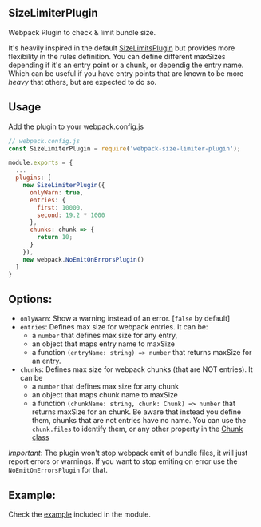 ## SizeLimiterPlugin

Webpack Plugin to check & limit bundle size.

It's heavily inspired in the default [SizeLimitsPlugin](https://github.com/webpack/webpack/blob/ec39460deb876eda38f266b0964a1d19a7103089/lib/performance/SizeLimitsPlugin.js) but provides more flexibility in the rules definition. You can define different maxSizes depending if it's an entry point or a chunk, or dependig the entry name. Which can be useful if you have entry points that are known to be more *heavy* that others, but are expected to do so.

## Usage

Add the plugin to your webpack.config.js

```js
// webpack.config.js
const SizeLimiterPlugin = require('webpack-size-limiter-plugin');

module.exports = {
  ...
  plugins: [
    new SizeLimiterPlugin({
      onlyWarn: true,
      entries: {
        first: 10000,
        second: 19.2 * 1000
      },
      chunks: chunk => {
        return 10;
      }
    }),
    new webpack.NoEmitOnErrorsPlugin()
  ]
}

```

## Options:

 * `onlyWarn`: Show a warning instead of an error. [`false` by default]
 * `entries`: Defines max size for webpack entries. It can be: 
   * a `number` that defines max size for any entry,
   * an object that maps entry name to maxSize
   * a function `(entryName: string) => number` that returns maxSize for an entry.
 * `chunks`: Defines max size for webpack chunks (that are NOT entries). It can be 
   * a `number` that defines max size for any chunk
   * an object that maps chunk name to maxSize
   * a function `(chunkName: string, chunk: Chunk) => number` that returns maxSize for an chunk. 
   Be aware that instead you define them, chunks that are not entries have no name. You can use 
   the `chunk.files` to identify them, or any other property in the [Chunk class](https://github.com/webpack/webpack/blob/ec39460deb876eda38f266b0964a1d19a7103089/lib/Chunk.js)

*Important*: The plugin won't stop webpack emit of bundle files, it will just report errors or warnings. If you
want to stop emiting on error use the `NoEmitOnErrorsPlugin` for that.

## Example:

Check the [example](./example/webpack.config.js) included in the module.
